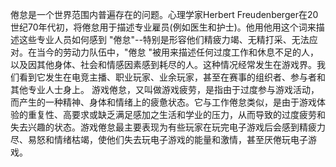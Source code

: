倦怠是一个世界范围内普遍存在的问题。心理学家Herbert Freudenberger在20世纪70年代初，将倦怠用于描述专业雇员(例如医生和护士)。他用他用这个词来描述这些专业人员如何感到 "倦怠"--特别是形容他们精疲力竭、无精打采、无法应对。在当今的劳动力队伍中，"倦怠 "被用来描述任何过度工作和休息不足的人，以及因其他身体、社会和情感因素感到耗尽的人。这种情况经常发生在游戏界。我们看到它发生在电竞主播、职业玩家、业余玩家，甚至在赛事的组织者、参与者和其他专业人士身上。
游戏倦怠，又叫做游戏疲劳，是指由于过度参与游戏活动，而产生的一种精神、身体和情绪上的疲惫状态。它与工作倦怠类似，是由于游戏体验的重复性、高要求或缺乏满足感加之生活和学业的压力，从而导致的过度疲劳和失去兴趣的状态。游戏倦怠最主要表现为有些玩家在玩完电子游戏后会感到精疲力尽、易怒和情绪枯竭，使他们失去玩电子游戏的能量和激情，甚至厌倦玩电子游戏。


